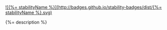 [![{%= stabilityName %}](http://badges.github.io/stability-badges/dist/{%= stabilityName %}.svg)](http://github.com/badges/stability-badges)

{%= description %}